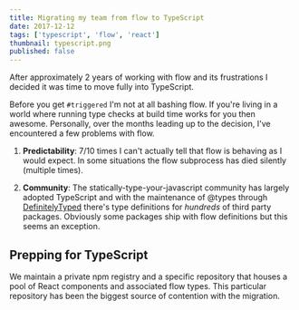 ```yaml
---
title: Migrating my team from flow to TypeScript
date: 2017-12-12
tags: ['typescript', 'flow', 'react']
thumbnail: typescript.png
published: false
---
```


After approximately 2 years of working with flow and its frustrations I decided it was time to move fully into TypeScript.

<!--more-->

Before you get `#triggered` I'm not at all bashing flow. If you're living in a world where running type checks at build time works for you then awesome. Personally, over the months leading up to the decision, I've encountered a few problems with flow.

1. **Predictability**: 7/10 times I can't actually tell that flow is behaving as I would expect. In some situations the flow subprocess has died silently (multiple times).

2. **Community**: The statically-type-your-javascript community has largely adopted TypeScript and with the maintenance of @types through [DefinitelyTyped](http://definitelytyped.org/) there's type definitions for _hundreds_ of third party packages. Obviously some packages ship with flow definitions but this seems an exception.

## Prepping for TypeScript

We maintain a private npm registry and a specific repository that houses a pool of React components and associated flow types. This particular repository has been the biggest source of contention with the migration.

